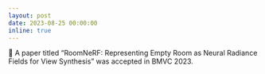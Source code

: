 ```yaml
---
layout: post
date: 2023-08-25 00:00:00
inline: true
---
```


📃 A paper titled “RoomNeRF: Representing Empty Room as Neural Radiance Fields for View Synthesis” was accepted in BMVC 2023.
